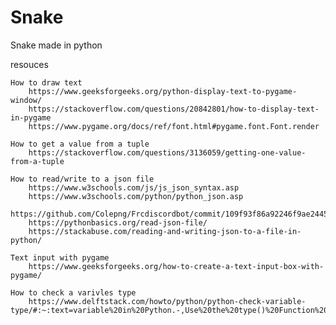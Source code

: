 # Snake
Snake made in python



resouces

    How to draw text 
        https://www.geeksforgeeks.org/python-display-text-to-pygame-window/
        https://stackoverflow.com/questions/20842801/how-to-display-text-in-pygame
        https://www.pygame.org/docs/ref/font.html#pygame.font.Font.render

    How to get a value from a tuple 
        https://stackoverflow.com/questions/3136059/getting-one-value-from-a-tuple

    How to read/write to a json file
        https://www.w3schools.com/js/js_json_syntax.asp
        https://www.w3schools.com/python/python_json.asp
        https://github.com/Colepng/Frcdiscordbot/commit/109f93f86a92246f9ae24459322e14886273755e
        https://pythonbasics.org/read-json-file/
        https://stackabuse.com/reading-and-writing-json-to-a-file-in-python/

    Text input with pygame
        https://www.geeksforgeeks.org/how-to-create-a-text-input-box-with-pygame/

    How to check a varivles type
        https://www.delftstack.com/howto/python/python-check-variable-type/#:~:text=variable%20in%20Python.-,Use%20the%20type()%20Function%20to%20Check%20Variable%20Type%20in,return%20the%20variable%20data%20type.


